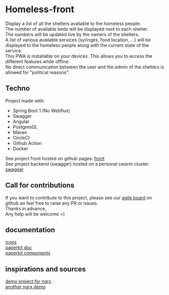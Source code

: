 # Homeless-front

Display a list of all the shelters available to the homeless people.  
The number of available beds will be displayed next to each shelter.  
The numbers will be updated live by the owners of the shelters.  
A list of various available services (syringes, food location, ...) will be displayed to the homeless people along with the current state of the service.  
This PWA is installable on your devices. This allows you to access the different features while offline.  
No direct communication between the user and the admin of the shelters is allowed for "political reasons".  

## Techno

Project made with:  
- Spring Boot 1 (No Webflux)
- Swagger
- Angular
- PostgresQL
- Maven
- CircleCI 
- Github Action
- Docker

See project front hosted on github pages: [front](https://homeless.project.lambla.eu)  
See project backend (swagger) hosted on a personal swarm cluster: [swagger](https://homeless-api.project.lambla.eu/swagger-ui.html#/)  

## Call for contributions

If you want to contribute to this project, please see our [agile board](https://github.com/orgs/dans-la-rue/projects) on github an feel free to raise any PR or issues.  
Thanks in advance,  
Any help will be welcome =) 


## documentation

[icons](https://demos.creative-tim.com/paper-kit-2-angular/#/nucleoicons)  
[paperkit doc](https://demos.creative-tim.com/paper-kit-2-angular/#/documentation/navigation)  
[paperkit components](https://demos.creative-tim.com/paper-kit-2-angular/#/home)  


## inspirations and sources

[demo project for ngrx](https://stackblitz.com/github/duncanhunter/angular-and-ngrx-demo-app/tree/20-create-effects?file=src%2Fapp%2Fevent%2Fstate%2Fattendees%2Fattendees.effects.ts)  
[another ngrx demo](https://github.com/mike1477/NGRX-Products/tree/master/src/app/products/store)  


